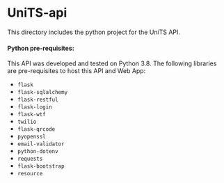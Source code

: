 # UniTS-api

This directory includes the python project for the UniTS API.

#### Python pre-requisites:

This API was developed and tested on Python 3.8. The following libraries
are pre-requisites to host this API and Web App:

- `flask`  
- `flask-sqlalchemy`  
- `flask-restful`
- `flask-login`
- `flask-wtf`
- `twilio`
- `flask-qrcode`
- `pyopenssl`
- `email-validator`
- `python-dotenv`
- `requests`
- `flask-bootstrap`
- `resource`

